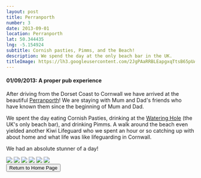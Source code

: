 ```yaml
---
layout: post
title: Perranporth
number: 3
date: 2013-09-01
location: Perranporth
lat: 50.344435
lng: -5.154924
subtitle: Cornish pasties, Pimms, and the Beach!
description: We spend the day at the only beach bar in the UK.
titleImage: https://lh3.googleusercontent.com/2JgPAaRRBLEapgxqTtsB65pUA_wWYBop0gJlaQF2-c5lKST7giTK9im5ZH0Cpd2Wqf3DrZIUYkq3AY1NvTMw14ede3p2SnNgANBWa6c87BVHvCn9zll4TZN2BKf5d_KRGgPUNI4pm-M=w2400
---
```


<h4>01/09/2013: A proper pub experience</h4>

After driving from the Dorset Coast to Cornwall we have arrived at the beautiful <a target="_blank" href="http://www.perranporthinfo.co.uk/">Perranporth</a>! We are staying with Mum and Dad's friends who have known them since the beginning of Mum and Dad.

We spent the day eating Cornish Pasties, drinking at the <a target="_blank" href="http://www.thewateringhole.co.uk/">Watering Hole</a> (the UK's only beach bar), and drinking Pimms. 
A walk around the beach even yielded another Kiwi Lifeguard who we spent an hour or so catching up with about home and what life was like lifeguarding in Cornwall.

We had an absolute stunner of a day!

<img src="https://lh3.googleusercontent.com/0V-0IQxeRLBDGMK2ggIVkDobqjYW5khZjxwqBZbPldMVTBZ-619dpwXLnN1CN-O-NtiJEA-VXzCTQHMgOLLIWF9pSHZcIslrF1BE35ZnakJcdyMz1EcrLOZbUm-KtF9KoviyQHn6ILk=w2400" class="image1">
<img src="https://lh3.googleusercontent.com/c6icF-TlgY6ZRc2Jy10gn8kdhndm65yQfiLTr_guSYAbN2C0Z29qlaGuxkTEh667SKDUEBNI2XYpa_5IA99A3UsrAFAeWJ7V96ghP83fEt22hz6s3BYjUwhBbYy32AS6dTqZC7nVpT0=w2400" class="image1">
<img src="https://lh3.googleusercontent.com/hMvYSaCwB2F4tJx8pI6KqZyZ3iw2QdNHdYKdl9ryplxkkpi4OUmqcF-1ISYe14nVNDmuL1dFV3iPSRJ_YAxbhe9T-wR-IV0-2cGp0gpjDkWh6rvwCvv8Q4hvbjaiGZQcRJX0FgoBZwY=w2400" class="image1">
<img src="https://lh3.googleusercontent.com/LZ6HPydZUf883TWAqVj86dY2AnrhyTcZkqGPBkVQ8nsUjevNmWQ48EmrbwLiXes4Do4tG3eua-YneDaBPgDWpKB-Tx9GhaDL0LjTYSmro4aOcCM_AyBX9i8bxZTMolEjxViUQMuW3Qw=w2400" class="image1">
<img src="https://lh3.googleusercontent.com/UVozfhjqJ8_GQOsWbV6B40_eOp0xeJpG7xazRySS_bNJUZDq8oQPQWlAeQwTsiYYhEcvgd1M0ZlTcXeBNvqdW-6FzNGVNEcHcakGDhIknoHGIZazmrIE6km5Y-iwEdp3M5IA_MIlzUM=w2400" class="image1">
<img src="https://lh3.googleusercontent.com/zSN6mRXjv9ZZh56_QVDSiqzocmhso472bQXSUa2t2paFGXksz6AzBpwBFf_0YJft8Aoqyg2d3hrnYlPNm9XoxXgz6KQMULNtGKYmey8Ts76LdziKyO37FImG074eW_mQKiHxySKXNBY=w2400" class="image1">

<div class="wrapper">
  <input type="button" class="button" value="Return to Home Page" onclick="self.close()">
</div>
